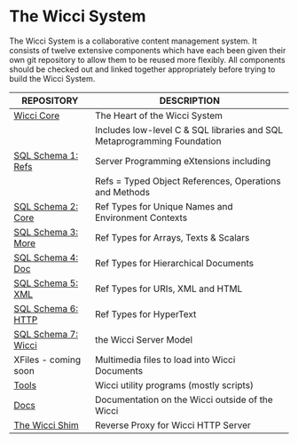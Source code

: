 # The Wicci System

The Wicci System is a collaborative content management system.  It consists of twelve extensive components which have each been given their own git repository to allow them to be reused more flexibly.  All components should be checked out and linked together appropriately before trying to build the Wicci System.

| REPOSITORY | DESCRIPTION
|---------------|----------
| [Wicci Core](https://github.com/GregDavidson/wicci-core-S0_lib) | The Heart of the Wicci System
| | Includes low-level C & SQL libraries and SQL Metaprogramming Foundation
| [SQL Schema 1: Refs](https://github.com/GregDavidson/wicci-core-S1_resf) | Server Programming eXtensions including
| | Refs = Typed Object References, Operations and Methods
| [SQL Schema 2: Core](https://github.com/GregDavidson/wicci-core-S2_core) | Ref Types for Unique Names and Environment Contexts
| [SQL Schema 3: More](https://github.com/GregDavidson/wicci-core-S3_more) | Ref Types for Arrays, Texts & Scalars
| [SQL Schema 4: Doc](https://github.com/GregDavidson/wicci-core-S4_doc) | Ref Types for Hierarchical Documents
| [SQL Schema 5: XML](https://github.com/GregDavidson/wicci-core-S5_xml) | Ref Types for URIs, XML and HTML
| [SQL Schema 6: HTTP](https://github.com/GregDavidson/wicci-core-S6_http) | Ref Types for HyperText
| [SQL Schema 7: Wicci](https://github.com/GregDavidson/wicci-core-S7_wicci) | the Wicci Server Model
| XFiles - coming soon | Multimedia files to load into Wicci Documents
| [Tools](https://github.com/GregDavidson/wicci-tools)	| Wicci utility programs (mostly scripts)
| [Docs](https://github.com/GregDavidson/wicci-doc)	| Documentation on the Wicci outside of the Wicci
| [The Wicci Shim](https://github.com/GregDavidson/wicci-shim-rust) | Reverse Proxy for Wicci HTTP Server
